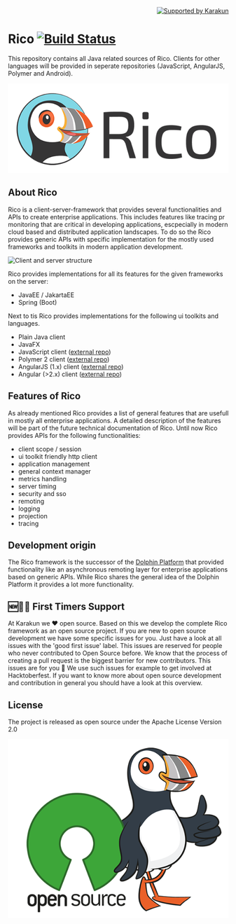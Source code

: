<p align="right">
<a href="https://dev.karakun.com" target="_blank"><img src="metadata/supported-karakun-small.png?raw=true" alt="Supported by Karakun"/></a>
</p>

# Rico [![Build Status](https://travis-ci.org/rico-projects/rico.svg?branch=master)](https://travis-ci.org/rico-project/rico)
This repository contains all Java related sources of Rico. Clients for other languages will be provided in seperate repositories (JavaScript, AngularJS, Polymer and Android).

![Rico Logo](readme/rico_logo_50.png)

## About Rico
Rico is a client-server-framework that provides several functionalities and APIs to create enterprise applications. This
includes features like tracing pr monitoring that are critical in developing applications, escpecially in modern cloud based 
and distributed application landscapes.
To do so the Rico provides generic APIs with specific implementation for the mostly used frameworks
and toolkits in modern application development. 

![Client and server structure](readme/client_and_server.png)

Rico provides implementations for all its features for the given frameworks on the server:

* JavaEE / JakartaEE
* Spring (Boot)

Next to tis Rico provides implementations for the following ui toolkits and languages.

* Plain Java client
* JavaFX
* JavaScript client ([external repo](https://github.com/rico-project/rico-js))
* Polymer 2 client ([external repo](https://github.com/rico-project/rico-polymer))
* AngularJS (1.x) client ([external repo](https://github.com/rico-project/rico-angularjs))
* Angular (>2.x) client  ([external repo](https://github.com/rico-project/rico-angular))

## Features of Rico
As already mentioned Rico provides a list of general features that are usefull in mostly all enterprise applications. A
detailed description of the features will be part of the future technical documentation of Rico. Until now Rico provides
APIs for the following functionalities:

* client scope / session
* ui toolkit friendly http client
* application management
* general context manager
* metrics handling
* server timing
* security and sso
* remoting
* logging
* projection
* tracing

## Development origin
The Rico framework is the successor of the [Dolphin Platform](https://github.com/canoo/dolphin-platform) that provided 
functionality like an asynchronous remoting layer for enterprise applications based on generic APIs. While Rico shares 
the general idea of the Dolphin Platform it provides a lot more functionality.

## 🆕🐥🐶 First Timers Support
At Karakun we ❤️ open source. Based on this we develop the complete Rico framework as an open source project. If you are new to open source development we have some specific issues for you. Just have a look at all issues with the 'good first issue' label. This issues are reserved for people who never contributed to Open Source before. We know that the process of creating a pull request is the biggest barrier for new contributors. This issues are for you 💝 We use such issues for example to get involved at Hacktoberfest. If you want to know more about open source development and contribution in general you should have a look at this overview.

## License
The project is released as open source under the Apache License Version 2.0

![Rico Open Source](readme/rico_os_50.png)
